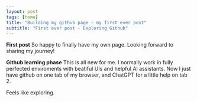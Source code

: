 ```yaml
---
layout: post
tags: [home]
title: "Building my github page - my first ever post"
subtitle: "First ever post - Exploring Github"
---
```


**First post** So happy to finally have my own page. Looking forward to sharing my journey!

**Github learning phase** This is all new for me. I normally work in fully perfected enviroments with beatiful UIs and helpful AI assistants. Now I just have github on one tab of my browser, and ChatGPT for a little help on tab 2. 

Feels like exploring.
